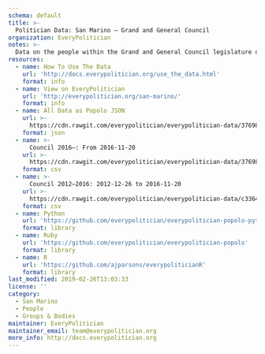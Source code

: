 ```yaml
---
schema: default
title: >-
  Politician Data: San Marino — Grand and General Council
organization: EveryPolitician
notes: >-
  Data on the people within the Grand and General Council legislature of San Marino.
resources:
  - name: How To Use The Data
    url: 'http://docs.everypolitician.org/use_the_data.html'
    format: info
  - name: View on EveryPolitician
    url: 'http://everypolitician.org/san-marino/'
    format: info
  - name: All Data as Popolo JSON
    url: >-
      https://cdn.rawgit.com/everypolitician/everypolitician-data/3769864c6389a14b71bec8acff738217d5faa72e/data/San_Marino/Council/ep-popolo-v1.0.json
    format: json
  - name: >-
      Council 2016–: From 2016-11-20
    url: >-
      https://cdn.rawgit.com/everypolitician/everypolitician-data/3769864c6389a14b71bec8acff738217d5faa72e/data/San_Marino/Council/term-2016.csv
    format: csv
  - name: >-
      Council 2012–2016: 2012-12-26 to 2016-11-20
    url: >-
      https://cdn.rawgit.com/everypolitician/everypolitician-data/c3364e8c1e253882b66eeeb493a6898473567e21/data/San_Marino/Council/term-2012.csv
    format: csv
  - name: Python
    url: 'https://github.com/everypolitician/everypolitician-popolo-python'
    format: library
  - name: Ruby
    url: 'https://github.com/everypolitician/everypolitician-popolo'
    format: library
  - name: R
    url: 'https://github.com/ajparsons/everypoliticianR'
    format: library
last_modified: 2019-02-26T13:03:33
license: ''
category:
  - San Marino
  - People
  - Groups & Bodies
maintainer: EveryPolitician
maintainer_email: team@everypolitician.org
more_info: http://docs.everypolitician.org
---
```

